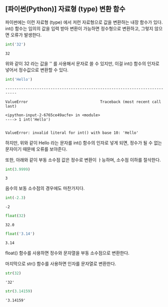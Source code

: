 ## [파이썬(Python)] 자료형 (type) 변환 함수
파이썬에는 이런 자료형 (type) 에서 저런 자료형으로 값을 변환하는 내장 함수가 있다. int() 함수는 임의의 값을 입력 받아 변환이 가능하면 정수형으로 변환하고, 그렇지 않으면 오류가 발생한다.


```python
int('32')
```




    32



위와 같이 32 라는 값을 '' 를 사용해서 문자로 쓸 수 있지만, 이걸 int() 함수의 인자로 넣어서 정수값으로 변환할 수 있다.


```python
int('Hello')
```


    ---------------------------------------------------------------------------

    ValueError                                Traceback (most recent call last)

    <ipython-input-2-6765ce49acfe> in <module>
    ----> 1 int('Hello')
    

    ValueError: invalid literal for int() with base 10: 'Hello'


하지만, 위와 같이 Hello 라는 문자를 int() 함수의 인자로 넣게 되면, 정수가 될 수 없는 문자이기 때문에 오류를 보야준다.

또한, 아래와 같이 부동 소수점 값은 정수로 변환이 ㅏ능하며, 소수점 이하를 절삭한다.


```python
int(3.9999)
```




    3



음수의 보동 소수점의 경우에도 마찬가지다.


```python
int(-2.3)
```




    -2




```python
float(32)
```




    32.0




```python
float('3.14')
```




    3.14



float() 함수를 사용하면 정수와 문자열을 부동 소수점으로 변환한다.

마지막으로 str() 함수를 사용하면 인자를 문자열로 변환한다.


```python
str(32)
```




    '32'




```python
str(3.14159)
```




    '3.14159'


